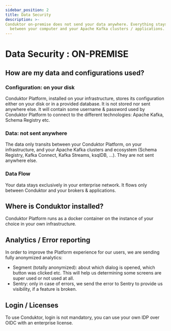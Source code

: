 ```yaml
---
sidebar_position: 2
title: Data Security
description: >-
Conduktor on-premise does not send your data anywhere. Everything stays
  between your computer and your Apache Kafka clusters / applications.
---
```


# Data Security : ON-PREMISE

## How are my data and configurations used?

### Configuration: on your disk

Conduktor Platform, installed on your infrastructure, stores its configuration either on your disk or in a provided database. It is not stored nor sent anywhere else. It will contain some username & password used by Conduktor Platform to connect to the different technologies: Apache Kafka, Schema Registry etc.

### Data: not sent anywhere

The data only transits between your Conduktor Platform, on your infrastructure, and your Apache Kafka clusters and ecosystem (Schema Registry, Kafka Connect, Kafka Streams, ksqlDB, ...). They are not sent anywhere else.

### Data Flow

Your data stays exclusively in your enterprise network. It flows only between Conduktor and your brokers & applications.

## Where is Conduktor installed?

Conduktor Platform runs as a docker container on the instance of your choice in your own infrastructure.

## Analytics / Error reporting

In order to improve the Platform experience for our users, we are sending fully anonymized analytics:

- Segment (totally anonymized): about which dialog is opened, which button was clicked etc. This will help us determining some screens are super used or not used at all.
- Sentry: only in case of errors, we send the error to Sentry to provide us visibility, if a feature is broken.

## Login / Licenses

To use Conduktor, login is not mandatory, you can use your own IDP over OIDC with an enterprise license.

